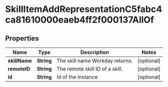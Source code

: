 

# SkillItemAddRepresentationC5fabc4ca81610000eaeb4ff2f000137AllOf


## Properties

| Name | Type | Description | Notes |
|------------ | ------------- | ------------- | -------------|
|**skillName** | **String** | The skill name Workday returns. |  [optional] |
|**remoteID** | **String** | The remote skill ID of a skill. |  [optional] |
|**id** | **String** | Id of the instance |  [optional] |



